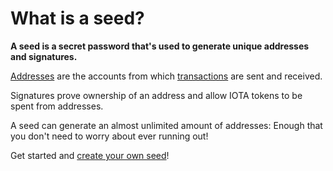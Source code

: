 # What is a seed?

**A seed is a secret password that's used to generate unique addresses and signatures.**

[Addresses](root://iota-basics/0.1/concepts/addresses-and-signatures.md) are the accounts from which [transactions](../introduction/what-is-a-transaction.md) are sent and received.

Signatures prove ownership of an address and allow IOTA tokens to be spent from addresses.

A seed can generate an almost unlimited amount of addresses: Enough that you don't need to worry about ever running out!

Get started and [create your own seed](../tutorials/create-a-seed.md)!
